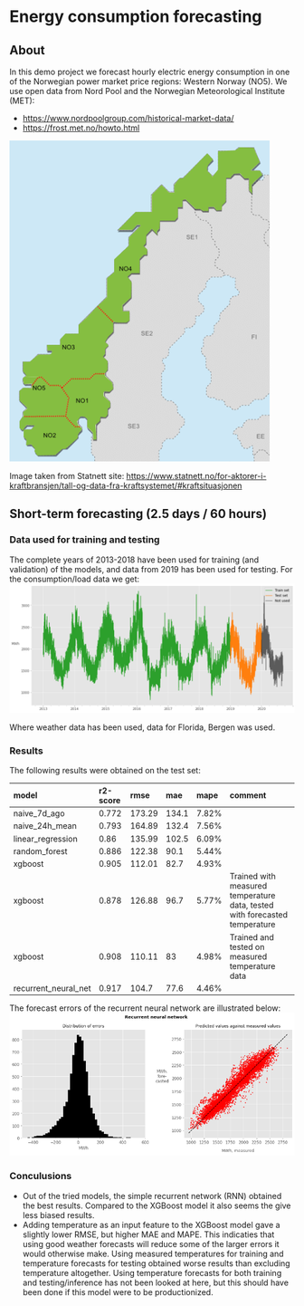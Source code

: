# Energy consumption forecasting

## About
In this demo project we forecast hourly electric energy consumption in one of the Norwegian power market price regions: Western Norway (NO5). We use open data from Nord Pool and the Norwegian Meteorological Institute (MET):  
- https://www.nordpoolgroup.com/historical-market-data/
- https://frost.met.no/howto.html  
  
![Norwegian price regions](images/price_regions.png "Norwegian price regions")
  
Image taken from Statnett site: https://www.statnett.no/for-aktorer-i-kraftbransjen/tall-og-data-fra-kraftsystemet/#kraftsituasjonen   

## Short-term forecasting (2.5 days / 60 hours)

### Data used for training and testing
The complete years of 2013-2018 have been used for training (and validation) of the models, and data from 2019 has been used for testing. For the consumption/load data we get:
![train_test_split](plots/NordPool/eda_and_prep/train_test_split.png "Train/test split")
  
Where weather data has been used, data for Florida, Bergen was used.

### Results
The following results were obtained on the test set:  

| model                |   r2-score |   rmse |   mae | mape   |                          comment                                                  |
|:---------------------|:-----------|:-------|:------|:-------|:----------------------------------------------------------------------------------|
| naive_7d_ago         |      0.772 | 173.29 | 134.1 | 7.82%  |                                                                   		  |
| naive_24h_mean       |      0.793 | 164.89 | 132.4 | 7.56%  |                                                                 	 	  |
| linear_regression    |      0.86  | 135.99 | 102.5 | 6.09%  |                                                                   		  | 
| random_forest        |      0.886 | 122.38 |  90.1 | 5.44%  |                                                                   		  | 
| xgboost              |      0.905 | 112.01 |  82.7 | 4.93%  |                                                                                   | 
| xgboost              |      0.878 | 126.88 |  96.7 | 5.77%  | Trained with  measured temperature data, tested with forecasted temperature       | 
| xgboost              |      0.908 | 110.11 |  83   | 4.98%  | Trained and tested on  measured temperature data                                  | 
| recurrent_neural_net |      0.917 | 104.7  |  77.6 | 4.46%  |                                                                                   | 

The forecast errors of the recurrent neural network are illustrated below:
![Forecast errors of RNN](plots/NordPool/modelling/errors_rnn.png "RNN forecast errors")

### Conculusions 
- Out of the tried models, the simple recurrent network (RNN) obtained the best results. Compared to the XGBoost model it also seems the give less biased results.
- Adding temperature as an input feature to the XGBoost model gave a slightly lower RMSE, but higher MAE and MAPE. This indicaties that using good weather forecasts will reduce some of the larger errors it would otherwise make. Using measured temperatures for training and temperature forecasts for testing obtained worse results than excluding temperature altogether. Using temperature forecasts for both training and testing/inference has not been looked at here, but this should have been done if this model were to be productionized.
